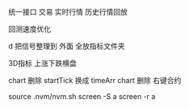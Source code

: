 统一接口  交易 实时行情 历史行情回放    

回测速度优化  

d 把信号整理到 外面  全放指标文件夹 

3D指标 上涨下跌横盘  

chart 删除 startTick  换成 timeArr
chart 删除 右键合约


source .nvm/nvm.sh
screen -S a
screen -r a 
